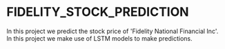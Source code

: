# FIDELITY_STOCK_PREDICTION
In this project we predict the stock price of 'Fidelity National Financial Inc'. In this project we make use of LSTM models to make predictions.
